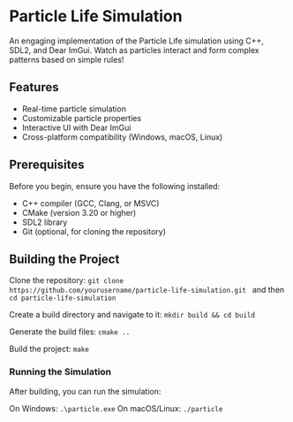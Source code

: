 # Particle Life Simulation

An engaging implementation of the Particle Life simulation using C++, SDL2, and Dear ImGui. Watch as particles interact and form complex patterns based on simple rules!

## Features

- Real-time particle simulation
- Customizable particle properties
- Interactive UI with Dear ImGui
- Cross-platform compatibility (Windows, macOS, Linux)

## Prerequisites

Before you begin, ensure you have the following installed:

- C++ compiler (GCC, Clang, or MSVC)
- CMake (version 3.20 or higher)
- SDL2 library
- Git (optional, for cloning the repository)

## Building the Project

Clone the repository:
```git clone https://github.com/yourusername/particle-life-simulation.git ```
 and then ```cd particle-life-simulation```

Create a build directory and navigate to it:
```mkdir build && cd build```

Generate the build files:
```cmake ..```

Build the project:
```make```


### Running the Simulation
After building, you can run the simulation:

On Windows: ```.\particle.exe```
On macOS/Linux: ```./particle```
